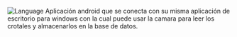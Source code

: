 ![Language](https://github.com/Aaron-smp/Proyecto-Enka-android)
Aplicación android que se conecta con su misma aplicación de escritorio para windows con la cual puede usar la camara para leer los crotales y almacenarlos en la base de datos.
